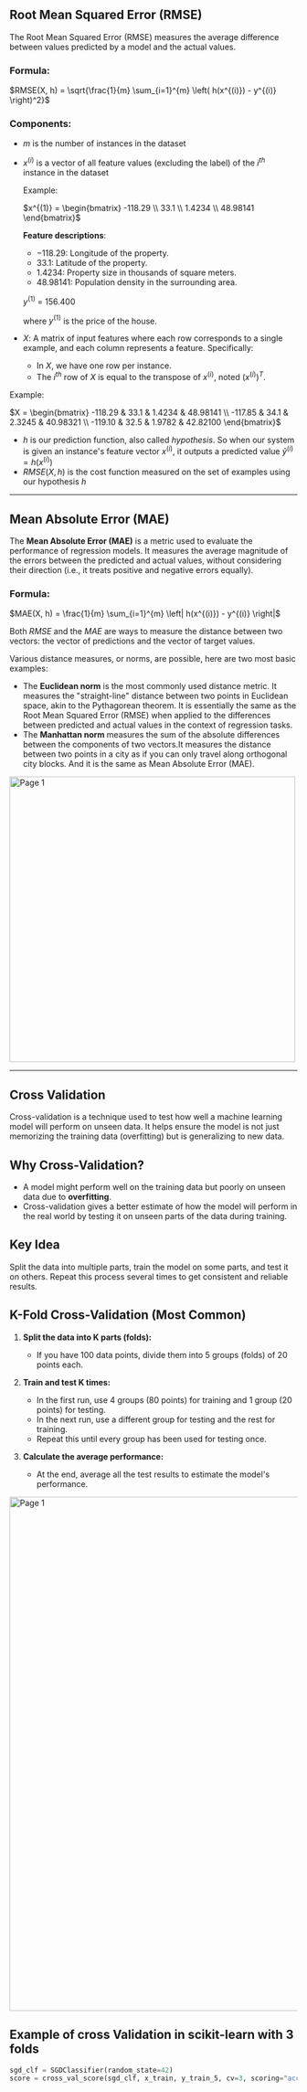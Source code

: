 

## Root Mean Squared Error (RMSE)

The Root Mean Squared Error (RMSE) measures the average difference between values predicted by a model and the actual values.

### Formula:
$`RMSE(X, h) = \sqrt{\frac{1}{m} \sum_{i=1}^{m} \left( h(x^{(i)}) - y^{(i)} \right)^2}`$

### Components:
- $`m`$ is the number of instances in the dataset
- $`x^{(i)}`$ is a vector of all feature values (excluding the label) of the $`i^{th}`$ instance in the dataset

  Example:

  $`x^{(1)} = \begin{bmatrix}
  -118.29 \\
  33.1 \\
  1.4234 \\
  48.98141
  \end{bmatrix}`$

  **Feature descriptions**:
  - $`-118.29`$: Longitude of the property.
  - $`33.1`$: Latitude of the property.
  - $`1.4234`$: Property size in thousands of square meters.
  - $`48.98141`$: Population density in the surrounding area.

  $`y^{(1)}`$ = 156.400

  where $`y^{(1)}`$ is the price of the house.

- $`X`$: A matrix of input features where each row corresponds to a single example, and each column represents a feature. Specifically:
  - In $`X`$, we have one row per instance.
  - The $`i^{th}`$ row of $`X`$ is equal to the transpose of $`x^{(i)}`$, noted $`(x^{(i)})^T`$.

Example:

$`X = \begin{bmatrix}
-118.29 & 33.1 & 1.4234 & 48.98141 \\
-117.85 & 34.1 & 2.3245 & 40.98321 \\
-119.10 & 32.5 & 1.9782 & 42.82100
\end{bmatrix}`$

- $`h`$ is our prediction function, also called $`{hypothesis}`$. So when our system is given an instance's feature vector $`x^{(i)}`$,
  it outputs a predicted value $`\hat{y}^{(i)}=h(x^{(i)})`$
- $`RMSE(X, h)`$ is the cost function measured on the set of examples using our hypothesis $`h`$

---

## Mean Absolute Error (MAE)

The **Mean Absolute Error (MAE)** is a metric used to evaluate the performance of regression models. It measures the average magnitude of the errors between the predicted and actual values, without considering their direction (i.e., it treats positive and negative errors equally).

### Formula:
$`MAE(X, h) = \frac{1}{m} \sum_{i=1}^{m} \left| h(x^{(i)}) - y^{(i)} \right|`$

Both $`RMSE`$ and the $`MAE`$ are ways to measure the distance between two vectors: the vector of predictions and the vector of target values.  

Various distance measures, or norms, are possible, here are two most basic examples:

- The **Euclidean norm** is the most commonly used distance metric. It measures the "straight-line" distance between two points in Euclidean space, akin to the Pythagorean theorem. It is essentially the same as the Root Mean Squared Error (RMSE) when applied to the differences between predicted and actual values in the context of regression tasks.
- The **Manhattan norm** measures the sum of the absolute differences between the components of two vectors.It measures the distance between two points in a city as if you can only travel along orthogonal city
  blocks. And it is the same as Mean Absolute Error (MAE).

<img width="500" alt="Page 1" src="https://github.com/user-attachments/assets/990c44d2-7b90-427b-8c5d-18cde694a316">

---

## Cross Validation

Cross-validation is a technique used to test how well a machine learning model will perform on unseen data. 
It helps ensure the model is not just memorizing the training data (overfitting) but is generalizing to new data.

## Why Cross-Validation?

- A model might perform well on the training data but poorly on unseen data due to **overfitting**.
- Cross-validation gives a better estimate of how the model will perform in the real world by testing it on unseen parts of the data during training.

## Key Idea

Split the data into multiple parts, train the model on some parts, and test it on others. Repeat this process several times to get consistent and reliable results.


## K-Fold Cross-Validation (Most Common)

1. **Split the data into K parts (folds):**
    - If you have 100 data points, divide them into 5 groups (folds) of 20 points each.
    
2. **Train and test K times:**
    - In the first run, use 4 groups (80 points) for training and 1 group (20 points) for testing.
    - In the next run, use a different group for testing and the rest for training.
    - Repeat this until every group has been used for testing once.

3. **Calculate the average performance:**
    - At the end, average all the test results to estimate the model's performance.

<img width="900" alt="Page 1" src="https://github.com/user-attachments/assets/f651381d-a07d-41fd-acc9-64500911fde8">

## Example of cross Validation in scikit-learn with 3 folds

```python
sgd_clf = SGDClassifier(random_state=42)
score = cross_val_score(sgd_clf, x_train, y_train_5, cv=3, scoring="accuracy")
```
